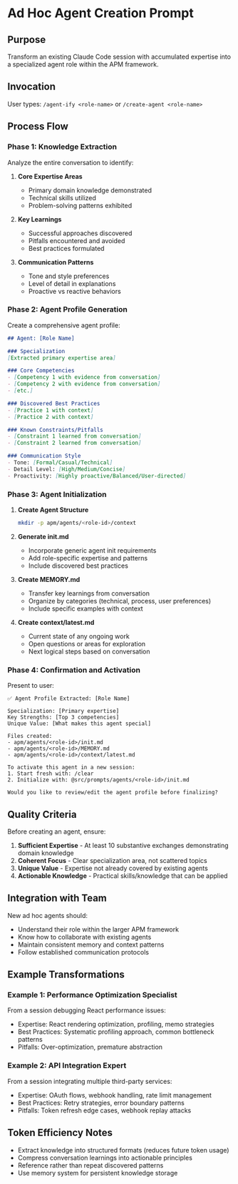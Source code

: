 # Ad Hoc Agent Creation Prompt

## Purpose

Transform an existing Claude Code session with accumulated expertise into a specialized agent role within the APM framework.

## Invocation

User types: `/agent-ify <role-name>` or `/create-agent <role-name>`

## Process Flow

### Phase 1: Knowledge Extraction

Analyze the entire conversation to identify:

1. **Core Expertise Areas**
   - Primary domain knowledge demonstrated
   - Technical skills utilized
   - Problem-solving patterns exhibited

2. **Key Learnings**
   - Successful approaches discovered
   - Pitfalls encountered and avoided
   - Best practices formulated

3. **Communication Patterns**
   - Tone and style preferences
   - Level of detail in explanations
   - Proactive vs reactive behaviors

### Phase 2: Agent Profile Generation

Create a comprehensive agent profile:

```markdown
## Agent: [Role Name]

### Specialization
[Extracted primary expertise area]

### Core Competencies
- [Competency 1 with evidence from conversation]
- [Competency 2 with evidence from conversation]
- [etc.]

### Discovered Best Practices
- [Practice 1 with context]
- [Practice 2 with context]

### Known Constraints/Pitfalls
- [Constraint 1 learned from conversation]
- [Constraint 2 learned from conversation]

### Communication Style
- Tone: [Formal/Casual/Technical]
- Detail Level: [High/Medium/Concise]
- Proactivity: [Highly proactive/Balanced/User-directed]
```

### Phase 3: Agent Initialization

1. **Create Agent Structure**
   ```bash
   mkdir -p apm/agents/<role-id>/context
   ```

2. **Generate init.md**
   - Incorporate generic agent init requirements
   - Add role-specific expertise and patterns
   - Include discovered best practices

3. **Create MEMORY.md**
   - Transfer key learnings from conversation
   - Organize by categories (technical, process, user preferences)
   - Include specific examples with context

4. **Create context/latest.md**
   - Current state of any ongoing work
   - Open questions or areas for exploration
   - Next logical steps based on conversation

### Phase 4: Confirmation and Activation

Present to user:
```
✅ Agent Profile Extracted: [Role Name]

Specialization: [Primary expertise]
Key Strengths: [Top 3 competencies]
Unique Value: [What makes this agent special]

Files created:
- apm/agents/<role-id>/init.md
- apm/agents/<role-id>/MEMORY.md
- apm/agents/<role-id>/context/latest.md

To activate this agent in a new session:
1. Start fresh with: /clear
2. Initialize with: @src/prompts/agents/<role-id>/init.md

Would you like to review/edit the agent profile before finalizing?
```

## Quality Criteria

Before creating an agent, ensure:

1. **Sufficient Expertise** - At least 10 substantive exchanges demonstrating domain knowledge
2. **Coherent Focus** - Clear specialization area, not scattered topics
3. **Unique Value** - Expertise not already covered by existing agents
4. **Actionable Knowledge** - Practical skills/knowledge that can be applied

## Integration with Team

New ad hoc agents should:
- Understand their role within the larger APM framework
- Know how to collaborate with existing agents
- Maintain consistent memory and context patterns
- Follow established communication protocols

## Example Transformations

### Example 1: Performance Optimization Specialist
From a session debugging React performance issues:
- Expertise: React rendering optimization, profiling, memo strategies
- Best Practices: Systematic profiling approach, common bottleneck patterns
- Pitfalls: Over-optimization, premature abstraction

### Example 2: API Integration Expert  
From a session integrating multiple third-party services:
- Expertise: OAuth flows, webhook handling, rate limit management
- Best Practices: Retry strategies, error boundary patterns
- Pitfalls: Token refresh edge cases, webhook replay attacks

## Token Efficiency Notes

- Extract knowledge into structured formats (reduces future token usage)
- Compress conversation learnings into actionable principles
- Reference rather than repeat discovered patterns
- Use memory system for persistent knowledge storage